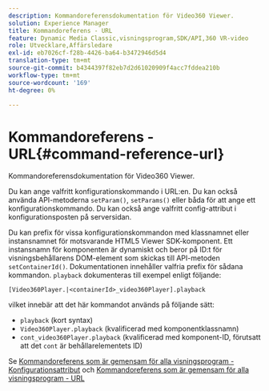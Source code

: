 ```yaml
---
description: Kommandoreferensdokumentation för Video360 Viewer.
solution: Experience Manager
title: Kommandoreferens - URL
feature: Dynamic Media Classic,visningsprogram,SDK/API,360 VR-video
role: Utvecklare,Affärsledare
exl-id: eb7026cf-f28b-4426-ba64-b3472946d5d4
translation-type: tm+mt
source-git-commit: b4344397f82eb7d2d61020909f4acc7fddea210b
workflow-type: tm+mt
source-wordcount: '169'
ht-degree: 0%

---
```


# Kommandoreferens - URL{#command-reference-url}

Kommandoreferensdokumentation för Video360 Viewer.

Du kan ange valfritt konfigurationskommando i URL:en. Du kan också använda API-metoderna `setParam()`, `setParams()` eller båda för att ange ett konfigurationskommando. Du kan också ange valfritt config-attribut i konfigurationsposten på serversidan.

Du kan prefix för vissa konfigurationskommandon med klassnamnet eller instansnamnet för motsvarande HTML5 Viewer SDK-komponent. Ett instansnamn för komponenten är dynamiskt och beror på ID:t för visningsbehållarens DOM-element som skickas till API-metoden `setContainerId()`. Dokumentationen innehåller valfria prefix för sådana kommandon. `playback` dokumenteras till exempel enligt följande:

```
[Video360Player.|<containerId>_video360Player].playback
```

vilket innebär att det här kommandot används på följande sätt:

* `playback` (kort syntax)
* `Video360Player.playback` (kvalificerad med komponentklassnamn)
* `cont_video360Player.playback` (kvalificerad med komponent-ID, förutsatt att det  `cont` är behållarelementets ID)

Se [Kommandoreferens som är gemensam för alla visningsprogram - Konfigurationsattribut](../../../r-html5-viewer-20-cmdref-configattrib/r-html5-viewer-20-cmdref-configattrib.md#concept-850e0f2c49b949deb7cfbfd330d329bd) och [Kommandoreferens som är gemensam för alla visningsprogram - URL](../../../c-html5-viewer-20-cmdref-url/c-html5-viewer-20-cmdref-url.md#concept-9b337f349b7b406b8c33c7ee96b3e226)
